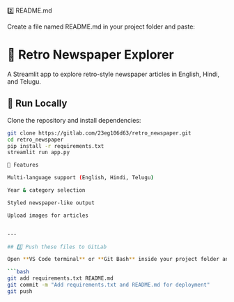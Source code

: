 2️⃣ README.md

Create a file named README.md in your project folder and paste:

# 📰 Retro Newspaper Explorer

A Streamlit app to explore retro-style newspaper articles in English, Hindi, and Telugu.

## 🚀 Run Locally
Clone the repository and install dependencies:

```bash
git clone https://gitlab.com/23eg106d63/retro_newspaper.git
cd retro_newspaper
pip install -r requirements.txt
streamlit run app.py

📌 Features

Multi-language support (English, Hindi, Telugu)

Year & category selection

Styled newspaper-like output

Upload images for articles


---

## 3️⃣ Push these files to GitLab

Open **VS Code terminal** or **Git Bash** inside your project folder and run:

```bash
git add requirements.txt README.md
git commit -m "Add requirements.txt and README.md for deployment"
git push
